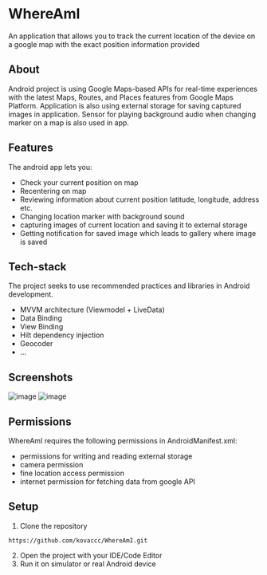 # WhereAmI
An application that allows you to track the current location of the device on a google map with the exact position information provided

## About
Android project is using Google Maps-based APIs for real-time experiences with the latest Maps, Routes, and Places features from Google Maps Platform. Application is also using external storage for saving captured images in application. Sensor for playing background audio when changing marker on a map is also used in app.

## Features
The android app lets you:
 - Check your current position on map 
 - Recentering on map
 - Reviewing information about current position latitude, longitude, address etc. 
 - Changing location marker with background sound  
 - capturing images of current location and saving it to external storage 
 - Getting notification for saved image which leads to gallery where image is saved 
 
## Tech-stack
The project seeks to use recommended practices and libraries in Android development.
- MVVM architecture (Viewmodel + LiveData)
- Data Binding
- View Binding
- Hilt dependency injection
- Geocoder
- ...

## Screenshots
![image](https://user-images.githubusercontent.com/75457058/128776397-665e1bb1-e143-458e-87a1-cf962b0967eb.png)
![image](https://user-images.githubusercontent.com/75457058/128776416-41697ed7-18cb-43c9-b2b5-df0041e35d4b.png)

## Permissions
WhereAmI requires the following permissions in AndroidManifest.xml:
- permissions for writing and reading external storage 
- camera permission
- fine location access permission 
- internet permission for fetching data from google API 

## Setup
1. Clone the repository
```
https://github.com/kovaccc/WhereAmI.git
```
2. Open the project with your IDE/Code Editor
3. Run it on simulator or real Android device
